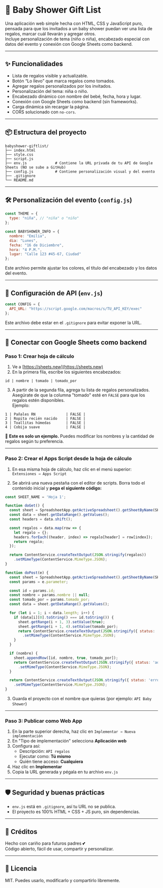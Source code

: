 
# 🎁 Baby Shower Gift List

Una aplicación web simple hecha con HTML, CSS y JavaScript puro, pensada para que los invitados a un baby shower puedan ver una lista de regalos, marcar cuál llevarán y agregar otros.  
Incluye personalización de tema (niño o niña), encabezado especial con datos del evento y conexión con Google Sheets como backend.

---

## ✨ Funcionalidades

- Lista de regalos visible y actualizable.
- Botón “Lo llevo” que marca regalos como tomados.
- Agregar regalos personalizados por los invitados.
- Personalización del tema: niña o niño.
- Encabezado dinámico con nombre del bebé, fecha, hora y lugar.
- Conexión con Google Sheets como backend (sin frameworks).
- Carga dinámica sin recargar la página.
- CORS solucionado con `no-cors`.

---

## 📦 Estructura del proyecto

```
babyshower-giftlist/
├── index.html
├── style.css
├── script.js
├── env.js             # Contiene la URL privada de tu API de Google Sheets (NO se sube a GitHub)
├── config.js          # Contiene personalización visual y del evento
├── .gitignore
└── README.md
```

---

## 🛠️ Personalización del evento (`config.js`)

```js
const THEME = {
  type: "niña", // "niña" o "niño"
};

const BABYSHOWER_INFO = {
  nombre: "Emilia",
  dia: "Lunes",
  fecha: "16 de Diciembre",
  hora: "4 P.M.",
  lugar: "Calle 123 #45-67, Ciudad"
};
```

Este archivo permite ajustar los colores, el título del encabezado y los datos del evento.

---

## 🔐 Configuración de API (`env.js`)

```js
const CONFIG = {
  API_URL: "https://script.google.com/macros/s/TU_API_KEY/exec"
};
```

Este archivo debe estar en el `.gitignore` para evitar exponer la URL.

---

## 🔌 Conectar con Google Sheets como backend

### Paso 1: Crear hoja de cálculo

1. Ve a [https://sheets.new](https://sheets.new)
2. En la primera fila, escribe los siguientes encabezados:

```
id | nombre | tomado | tomado_por
```

3. A partir de la segunda fila, agrega tu lista de regalos personalizados.  
   Asegúrate de que la columna "tomado" esté en `FALSE` para que los regalos estén disponibles.  
   Ejemplo:

```
1 | Pañales RN              | FALSE | 
2 | Ropita recién nacido    | FALSE | 
3 | Toallitas húmedas       | FALSE |
4 | Cobija suave            | FALSE |
```

🔔 **Este es solo un ejemplo.** Puedes modificar los nombres y la cantidad de regalos según tu preferencia.

---

### Paso 2: Crear el Apps Script desde la hoja de cálculo

1. En esa misma hoja de cálculo, haz clic en el menú superior:  
   `Extensiones → Apps Script`

2. Se abrirá una nueva pestaña con el editor de scripts. Borra todo el contenido inicial y **pega el siguiente código:**

```javascript
const SHEET_NAME = 'Hoja 1';

function doGet() {
  const sheet = SpreadsheetApp.getActiveSpreadsheet().getSheetByName(SHEET_NAME);
  const data = sheet.getDataRange().getValues();
  const headers = data.shift();

  const regalos = data.map(row => {
    let regalo = {};
    headers.forEach((header, index) => regalo[header] = row[index]);
    return regalo;
  });

  return ContentService.createTextOutput(JSON.stringify(regalos))
    .setMimeType(ContentService.MimeType.JSON);
}

function doPost(e) {
  const sheet = SpreadsheetApp.getActiveSpreadsheet().getSheetByName(SHEET_NAME);
  const params = e.parameter;

  const id = params.id;
  const nombre = params.nombre || null;
  const tomado_por = params.tomado_por;
  const data = sheet.getDataRange().getValues();

  for (let i = 1; i < data.length; i++) {
    if (data[i][0].toString() === id.toString()) {
      sheet.getRange(i + 1, 3).setValue(true);
      sheet.getRange(i + 1, 4).setValue(tomado_por);
      return ContentService.createTextOutput(JSON.stringify({ status: 'updated' }))
        .setMimeType(ContentService.MimeType.JSON);
    }
  }

  if (nombre) {
    sheet.appendRow([id, nombre, true, tomado_por]);
    return ContentService.createTextOutput(JSON.stringify({ status: 'added' }))
      .setMimeType(ContentService.MimeType.JSON);
  }

  return ContentService.createTextOutput(JSON.stringify({ status: 'error' }))
    .setMimeType(ContentService.MimeType.JSON);
}
```

3. Guarda el proyecto con el nombre que quieras (por ejemplo: `API Baby Shower`)

---

### Paso 3: Publicar como Web App

1. En la parte superior derecha, haz clic en `Implementar → Nueva implementación`
2. En "Tipo de implementación" selecciona **Aplicación web**
3. Configura así:
   - Descripción: `API regalos`
   - Ejecutar como: **Tú mismo**
   - Quién tiene acceso: **Cualquiera**
4. Haz clic en **Implementar**
5. Copia la URL generada y pégala en tu archivo `env.js`

---

## 🛡️ Seguridad y buenas prácticas

- `env.js` está en `.gitignore`, así tu URL no se publica.
- El proyecto es 100% HTML + CSS + JS puro, sin dependencias.

---

## 🙌 Créditos

Hecho con cariño para futuros padres 💕  
Código abierto, fácil de usar, compartir y personalizar.

---

## 📄 Licencia

MIT. Puedes usarlo, modificarlo y compartirlo libremente.
